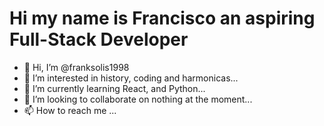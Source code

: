 <h1>Hi my name is Francisco an aspiring Full-Stack Developer</h1>



- 👋 Hi, I’m @franksolis1998
- 👀 I’m interested in history, coding and harmonicas...
- 🌱 I’m currently learning React, and Python...
- 💞️ I’m looking to collaborate on nothing at the moment...
- 📫 How to reach me ...

<!---
franksolis1998/franksolis1998 is a ✨ special ✨ repository because its `README.md` (this file) appears on your GitHub profile.
You can click the Preview link to take a look at your changes.
--->
